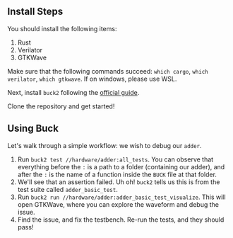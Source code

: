 ## Install Steps

You should install the following items:

1. Rust
2. Verilator
3. GTKWave

Make sure that the following commands succeed: `which cargo`, `which verilator`, `which gtkwave`. If on windows, please use WSL.

Next, install `buck2` following the [official guide](https://buck2.build/docs/getting_started/).

Clone the repository and get started!

## Using Buck

Let's walk through a simple workflow: we wish to debug our `adder`.

1. Run `buck2 test //hardware/adder:all_tests`. You can observe that everything before the `:` is a path to a folder (containing our adder), and after the `:` is the name of a function inside the `BUCK` file at that folder.
2. We'll see that an assertion failed. Uh oh! `buck2` tells us this is from the test suite called `adder_basic_test`.
3. Run `buck2 run //hardware/adder:adder_basic_test_visualize`. This will open GTKWave, where you can explore the waveform and debug the issue.
4. Find the issue, and fix the testbench. Re-run the tests, and they should pass!
